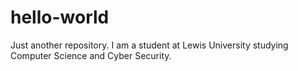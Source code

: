 # hello-world
Just another repository.
I am a student at Lewis University studying Computer Science and Cyber Security.
